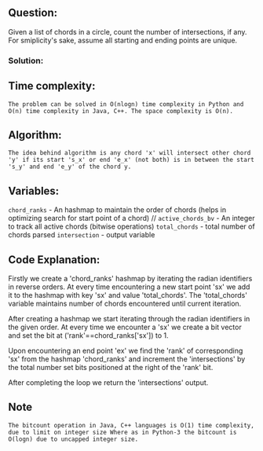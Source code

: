 ## Question:
Given a list of chords in a circle, count the number of intersections, if any. For smiplicity's sake, assume all starting and ending points are unique.

### Solution:

## Time complexity:

`The problem can be solved in O(nlogn) time complexity in Python and O(n) time complexity in Java, C++. The space complexity is O(n).`

## Algorithm:

`The idea behind algorithm is any chord 'x' will intersect other chord 'y' if its start 's_x' or end 'e_x' (not both) is in between the start 's_y' and end 'e_y' of the chord y.` 

## Variables:

`chord_ranks`   - An hashmap to maintain the order of chords (helps in optimizing search for start point of a chord) //
`active_chords_bv` - An integer to track all active chords (bitwise operations)
`total_chords`  - total number of chords parsed
`intersection`  - output variable

## Code Explanation:

Firstly we create a 'chord_ranks' hashmap by iterating the radian identifiers in reverse orders. At every time encountering a new start point 'sx' we add it to the hashmap with key 'sx' and value 'total_chords'. The 'total_chords' variable maintains number of chords encountered until current iteration.

After creating a hashmap we start iterating through the radian identifiers in the given order. At every time we encounter a 'sx' we create a bit vector and set the bit at ('rank'==chord_ranks['sx']) to 1.

Upon encountering an end point 'ex' we find the 'rank' of corresponding 'sx' from the hashmap 'chord_ranks' and increment the 'intersections' by the total number set bits positioned at the right of the 'rank' bit.

After completing the loop we return the 'intersections' output.

## Note
`The bitcount operation in Java, C++ languages is O(1) time complexity, due to limit on integer size
Where as in Python-3 the bitcount is O(logn) due to uncapped integer size.`
